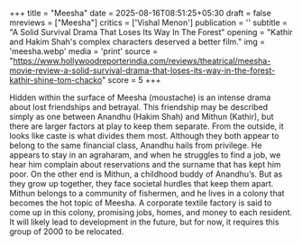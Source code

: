 +++
title = "Meesha"
date = 2025-08-16T08:51:25+05:30
draft = false
mreviews = ["Meesha"]
critics = ['Vishal Menon']
publication = ''
subtitle = "A Solid Survival Drama That Loses Its Way In The Forest"
opening = "Kathir and Hakim Shah's complex characters deserved a better film."
img = 'meesha.webp'
media = 'print'
source = "https://www.hollywoodreporterindia.com/reviews/theatrical/meesha-movie-review-a-solid-survival-drama-that-loses-its-way-in-the-forest-kathir-shine-tom-chacko"
score = 5
+++

Hidden within the surface of Meesha (moustache) is an intense drama about lost friendships and betrayal. This friendship may be described simply as one between Anandhu (Hakim Shah) and Mithun (Kathir), but there are larger factors at play to keep them separate. From the outside, it looks like caste is what divides them most. Although they both appear to belong to the same financial class, Anandhu hails from privilege. He appears to stay in an agraharam, and when he struggles to find a job, we hear him complain about reservations and the surname that has kept him poor. On the other end is Mithun, a childhood buddy of Anandhu’s. But as they grow up together, they face societal hurdles that keep them apart. Mithun belongs to a community of fishermen, and he lives in a colony that becomes the hot topic of Meesha. A corporate textile factory is said to come up in this colony, promising jobs, homes, and money to each resident. It will likely lead to development in the future, but for now, it requires this group of 2000 to be relocated.
